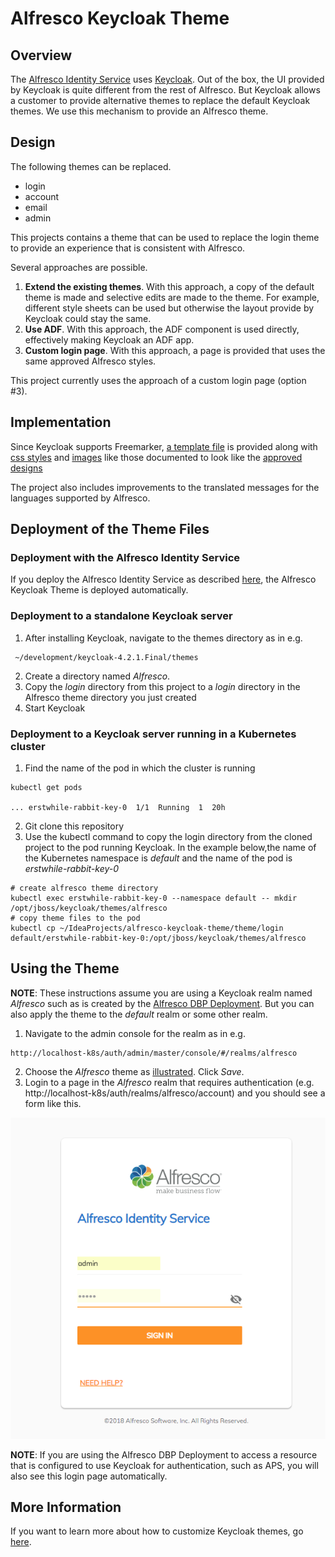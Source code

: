 # Alfresco Keycloak Theme

## Overview

The [Alfresco Identity Service](https://github.com/Alfresco/alfresco-identity-service) uses [Keycloak](https://www.keycloak.org/docs/3.4/).  Out of the box, the UI provided by Keycloak is 
quite different from the rest of Alfresco.  But Keycloak allows a customer to provide alternative themes to replace the default
Keycloak themes.  We use this mechanism to provide an Alfresco theme.

## Design

The following themes can be replaced.
 
* login
* account
* email
* admin 
 
This projects contains a theme that can be used to replace the login theme to provide
an experience that is consistent with Alfresco.  

Several approaches are possible.  
1. **Extend the existing themes**.  With this approach, a copy of the default theme is made and selective
edits are made to the theme.  For example, different style sheets can be
used but otherwise the layout provide by Keycloak could stay the same.
2. **Use ADF**.  With this approach, the ADF component is used directly, effectively making Keycloak 
an ADF app.
3. **Custom login page**.  With this approach, a page is provided that uses the same approved Alfresco
styles.

This project currently uses the approach of a custom login page (option #3).

## Implementation

Since Keycloak supports Freemarker, [a template file](./theme/login/login.ftl) is provided along with 
[css styles](./theme/login/resources/css/login.css) and [images](./theme/login/resources/img) like those documented to look like the [approved designs](https://app.zeplin.io/project/57d69ef9c8a62bb604985525/screen/5a4dfb3c92a348c3fbe1c586)

The project also includes improvements to the translated messages for the languages supported by Alfresco.

## Deployment of the Theme Files

### Deployment with the Alfresco Identity Service
If you deploy the Alfresco Identity Service as
described [here](https://github.com/Alfresco/alfresco-identity-service), the Alfresco Keycloak Theme is 
deployed automatically.

### Deployment to a standalone Keycloak server
1. After installing Keycloak, navigate to the themes directory as in e.g.
```
 ~/development/keycloak-4.2.1.Final/themes
 ```
2. Create a directory named *Alfresco*.  
3. Copy the *login* directory from this project to a *login* directory in the Alfresco theme directory you 
just created
4. Start Keycloak

### Deployment to a Keycloak server running in a Kubernetes cluster
1. Find the name of the pod in which the cluster is running 
```
kubectl get pods

... erstwhile-rabbit-key-0  1/1  Running  1  20h

```
2. Git clone this repository
3. Use the kubectl command to copy the login directory from the cloned project to the pod running Keycloak.  In the example below,the name of the Kubernetes namespace is *default*
and the name of the pod is *erstwhile-rabbit-key-0*
```
# create alfresco theme directory
kubectl exec erstwhile-rabbit-key-0 --namespace default -- mkdir /opt/jboss/keycloak/themes/alfresco
# copy theme files to the pod
kubectl cp ~/IdeaProjects/alfresco-keycloak-theme/theme/login default/erstwhile-rabbit-key-0:/opt/jboss/keycloak/themes/alfresco
```

## Using the Theme 
**NOTE**: These instructions assume you are using a Keycloak realm named *Alfresco* such as is 
created by the [Alfresco DBP Deployment](https://github.com/Alfresco/alfresco-dbp-deployment).  But you can also apply the theme to the *default* realm or some other realm.
1. Navigate to the admin console for the realm as in e.g. 
```
http://localhost-k8s/auth/admin/master/console/#/realms/alfresco
```
2. Choose the *Alfresco*
theme as [illustrated](./screen-captures/admin-console-themes.png).  Click *Save*.
3. Login to a page in the *Alfresco* realm that requires authentication (e.g. http://localhost-k8s/auth/realms/alfresco/account) and
you should see a form like this.  

![](screen-captures/example-login.png)

**NOTE**: If you are using the Alfresco DBP Deployment to access a resource that is configured to use Keycloak for authentication,
such as APS, you will also see this login page automatically.      

## More Information

If you want to learn more about how to customize Keycloak themes, go [here](https://www.keycloak.org/docs/4.2/server_development/#_themes).

